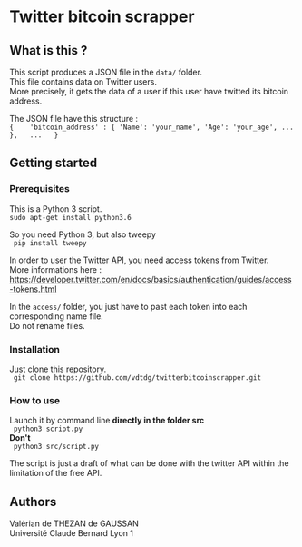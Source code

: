 # Twitter bitcoin scrapper

## What is this ?
This script produces a JSON file in the ``data/`` folder.  
This file contains data on Twitter users.  
More precisely, it gets the data of a user if this user have twitted its bitcoin address.  

The JSON file have this structure :   
`` {   
      'bitcoin_address' : { 'Name': 'your_name', 'Age': 'your_age', ... },  
      ...  
   }  
``  


## Getting started

### Prerequisites

This is a Python 3 script.  
`` sudo apt-get install python3.6 ``  
  
So you need Python 3, but also tweepy  
`` pip install tweepy``

In order to user the Twitter API, you need access tokens from Twitter.  
More informations here : https://developer.twitter.com/en/docs/basics/authentication/guides/access-tokens.html    

In the ``access/`` folder, you just have to past each token into each corresponding name file.   
Do not rename files.
 
### Installation
Just clone this repository.  
`` git clone https://github.com/vdtdg/twitterbitcoinscrapper.git``

### How to use
Launch it by command line **directly in the folder src**  
`` python3 script.py``  
**Don't**  
`` python3 src/script.py``  

The script is just a draft of what can be done with the twitter API within the limitation of the free API.


## Authors
Valérian de THEZAN de GAUSSAN  
Université Claude Bernard Lyon 1
